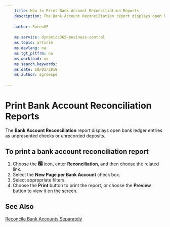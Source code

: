 ```yaml
---
    title: How to Print Bank Account Reconciliation Reports
    description: The Bank Account Reconciliation report displays open bank ledger entries as unpresented checks or unrecorded deposits.

    author: SorenGP

    ms.service: dynamics365-business-central
    ms.topic: article
    ms.devlang: na
    ms.tgt_pltfrm: na
    ms.workload: na
    ms.search.keywords:
    ms.date: 10/01/2019
    ms.author: sgroespe

---
```

# Print Bank Account Reconciliation Reports
The **Bank Account Reconciliation** report displays open bank ledger entries as unpresented checks or unrecorded deposits.  

## To print a bank account reconciliation report  

1.  Choose the ![Search for Page or Report](../../media/ui-search/search_small.png "Search for Page or Report icon") icon, enter **Reconciliation**, and then choose the related link.  
2.  Select the **New Page per Bank Account** check box.  
3.  Select appropriate filters.  
4.  Choose the **Print** button to print the report, or choose the **Preview** button to view it on the screen.  

## See Also  
[Reconcile Bank Accounts Separately](../../bank-how-reconcile-bank-accounts-separately.md)
